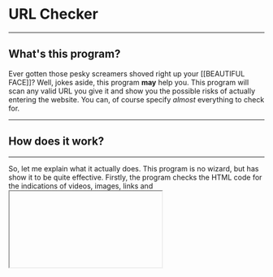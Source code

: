 # URL Checker
<hr>
<h2> What's this program?</h2>
  Ever gotten those pesky screamers shoved right up your [[BEAUTIFUL FACE]]?
  Well, jokes aside, this program <b>may</b> help you.
  This program will scan any valid URL you give it and
  show you the possible risks of actually entering the website.
  You can, of course specify <i>almost</i> everything to check for.
<hr>
<h2> How does it work? </h2>
<hr>
  So, let me explain what it actually does.
  This program is no wizard, but has show it to be quite effective.
  Firstly, the program checks the HTML code for the indications of videos, images, links and <iframe>'s.
  (You can specify whether videos/images SHOULD NOT be present on the website.)
  By specifying that, you tell the program all of the possible red flags. Checking all of the elements,
  the program determines whether if it'd be a good idea to visit this website.
<hr>
<h2>Hardcoded checked elements</h2>
<hr>
  <b>The program checks the following elements:</b>
  <ul>
  <li>a-tags that contain a href</li>
  <li>img-tags</li>
  <li>iframe-tags</li>
  <li>video-tags</li>
    <li>video-tags that have the "loop" attribute</li>
  </ul>
